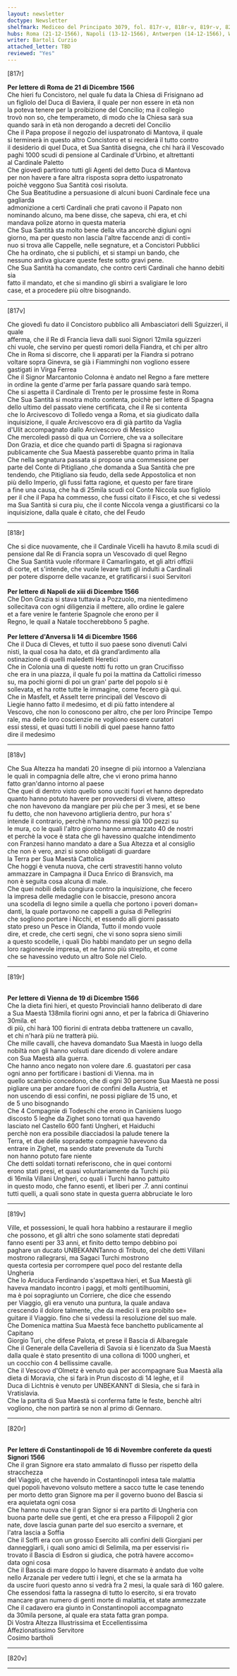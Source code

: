 ```yaml
---
layout: newsletter
doctype: Newsletter
shelfmark: Mediceo del Principato 3079, fol. 817r-v, 818r-v, 819r-v, 820r-v
hubs: Roma (21-12-1566), Napoli (13-12-1566), Antwerpen (14-12-1566), Wien (19-12-1566), Istanbul (16-11-1566)
writer: Bartoli Curzio
attached_letter: TBD
reviewed: "Yes"
---
```


[817r]  
  
  
<strong>Per lettere di Roma de 21 di Dicembre 1566</strong>  
Che hieri fu Concistoro, nel quale fu data la Chiesa di Frisignano ad  
un figliolo del Duca di Baviera, il quale per non essere in età non  
la poteva tenere per la proibizione del Concilio; ma il collegio  
trovò non so, che temperameto, di modo che la Chiesa sarà sua  
quando sarà in età non derogando a decreti del Concilio  
Che il Papa propose il negozio del iuspatronato di Mantova, il quale  
si terminerà in questo altro Concistoro et si reciderà il tutto contro  
il desiderio di quel Duca, et Sua Santità disegna, che chi harà il Vescovado  
paghi 1000 scudi di pensione al Cardinale d'Urbino, et altrettanti  
al Cardinale Paletto  
Che giovedì partirono tutti gli Agenti del detto Duca di Mantova  
per non havere a fare altra risposta sopra detto iuspatronato  
poichè veggono Sua Santità così risoluta.  
Che Sua Beatitudine a persuasione di alcuni buoni Cardinale fece una gagliarda  
admonizione a certi Cardinali che prati cavono il Papato non  
nominando alcuno, ma bene disse, che sapeva, chi era, et chi  
mandava polize atorno in questa materia  
Che Sua Santità sta molto bene della vita ancorchè digiuni ogni  
giorno, ma per questo non lascia l'altre faccende anzi di conti=  
nuo si trova alle Cappelle, nelle segnature, et a Concistori Pubblici  
Che ha ordinato, che si publichi, et si stampi un bando, che  
nessuno ardiva giucare queste feste sotto gravi pene.  
Che Sua Santità ha comandato, che contro certi Cardinali che hanno debiti sia  
fatto il mandato, et che si mandino gli sbirri a svaligiare le loro  
case, et a procedere più oltre bisognando.  
  
---  

[817v]  
  
  
Che giovedì fu dato il Concistoro pubblico alli Ambasciatori delli Sguizzeri, il quale  
afferma, che il Re di Francia lieva dalli suoi Signori 12mila sguizzeri  
chi vuole, che servino per questi romori della Fiandra, et chi per altro  
Che in Roma si discorre, che li apparati per la Fiandra si potrano  
voltare sopra Ginevra, se già i Fiamminghi non vogliono essere  
gastigati in Virga Ferrea  
Che il Signor Marcantonio Colonna è andato nel Regno a fare mettere  
in ordine la gente d'arme per farla passare quando sarà tempo.  
Che si aspetta il Cardinale di Trento per le prossime feste in Roma  
Che Sua Santità si mostra molto contenta, poichè per lettere di Spagna  
dello ultimo del passato viene certificata, che il Re si contenta  
che lo Arcivescovo di Tolledo venga a Roma, et sia giudicato dalla  
inquisizione, il quale Arcivescovo era di già partito da Vaglia  
d'Ulit accompagnato dallo Arcivescovo di Messico  
Che mercoledì passò di qua un Corriere, che va a sollecitare  
Don Grazia, et dice che quando partì di Spagna si ragionava  
publicamente che Sua Maestà passerebbe quanto prima in Italia  
Che nella segnatura passata si propose una commessione per  
parte del Conte di Pitigliano ,che domanda a Sua Santità che pre  
tendendo, che Pitigliano sia feudo, della sede Appostolica et non  
più dello Imperio, gli fussi fatta ragione, et questo per fare tirare  
a fine una causa, che ha di 25mila scudi col Conte Niccola suo figliolo  
per il che il Papa ha commesso, che fussi citato il Fisco, et che si vedessi  
ma Sua Santità si cura piu, che il conte Niccola venga a giustificarsi co la  
inquisizione, dalla quale è citato, che del Feudo  
  
---  

[818r]  
  
  
Che si dice nuovamente, che il Cardinale Vicelli ha havuto 8.mila scudi di  
pensione dal Re di Francia sopra un Vescovado di quel Regno  
Che Sua Santità vuole riformare il Camarlingato, et gli altri offizii  
di corte, et s'intende, che vuole levare tutti gli indulti a Cardinali  
per potere disporre delle vacanze, et gratificarsi i suoi Servitori  
<br/><strong>Per lettere di Napoli de xiii di Dicembre 1566</strong>  
Che Don Grazia si stava tuttavia a Pozzuolo, ma nientedimeno  
sollecitava con ogni diligenzia il mettere, allo ordine le galere  
et a fare venire le fanterie Spagnole che erono per il  
Regno, le quail a Natale toccherebbono 5 paghe.  
<br/><strong>Per lettere d'Anversa li 14 di Dicembre 1566</strong>  
Che il Duca di Cleves, et tutto il suo paese sono divenuti Calvi  
nisti, la qual cosa ha dato, et dà grand’ardimento alla  
ostinazione di quelli maledetti Heretici  
Che in Colonia una di queste notti fu rotto un gran Crucifisso  
che era in una piazza, il quale fu poi la mattina da Cattolici rimesso  
su, ma pochi giorni di poi un gran' parte del popolo si è  
sollevata, et ha rotte tutte le immagine, come fecero già qui.  
Che in Masfelt, et Asselt terre principali del Vescovo di  
Liegie hanno fatto il medesimo, et di più fatto intendere al  
Vescovo, che non lo conoscono per altro, che per loro Principe Tempo  
rale, ma delle loro coscienzie ne vogliono essere curatori  
essi stessi, et quasi tutti li nobili di quel paese hanno fatto  
dire il medesimo  
  
---  

[818v]  
  
  
Che Sua Altezza ha mandati 20 insegne di più intornoo a Valenziana  
le quali in compagnia delle altre, che vi erono prima hanno  
fatto gran'danno intorno al paese  
Che quei di dentro visto quello sono usciti fuori et hanno depredato  
quanto hanno potuto havere per provvedersi di vivere, atteso  
che non havevono da mangiare per più che per 3 mesi, et se bene  
fu detto, che non havevono artiglieria dentro, pur hora s'  
intende il contrario, perchè n'hanno messi già 100 pezzi su  
le mura, co le quali l'altro giorno hanno ammazzato 40 de nostri  
et perchè la voce è stata che gli havessino qualche intendimento  
con Franzesi hanno mandato a dare a Sua Altezza et al consiglio  
che non è vero, anzi si sono obbligati di guardare  
la Terra per Sua Maestà Cattolica  
Che hoggi è venuta nuova, che certi stravestiti hanno voluto  
ammazzare in Campagna il Duca Enrico di Bransvich, ma  
non è seguita cosa alcuna di male.  
Che quei nobili della congiura contro la inquisizione, che fecero  
la impresa delle medaglie con le bisaccie, presono ancora  
una scodella di legno simile a quella che portono i poveri doman=  
danti, la quale portavono ne cappelli a guisa di Pellegrini  
che sogliono portare i Nicchi, et essendo alli giorni passato  
stato preso un Pesce in Olanda, Tutto il mondo vuole  
dire, et crede, che certi segni, che vi sono sopra sieno simili  
a questo scodelle, i quali Dio habbi mandato per un segno della  
loro ragionevole impresa, et ne fanno più strepito, et come  
che se havessino veduto un altro Sole nel Cielo.  
  
---  

[819r]  
  
  
<br/><strong>Per lettere di Vienna de 19 di Dicembre 1566</strong>  
Che la dieta finì hieri, et questo Provinciali hanno deliberato di dare  
a Sua Maestà 138mila fiorini ogni anno, et per la fabrica di Ghiaverino 30mila. et  
di più, chi harà 100 fiorini di entrata debba trattenere un cavallo,  
et chi n'harà più ne tratterà più.  
Che mille cavalli, che haveva domandato Sua Maestà in luogo della  
nobiltà non gli hanno volsuti dare dicendo di volere andare  
con Sua Maestà alla guerra.  
Che hanno anco negato non volere dare .6. guastatori per casa  
ogni anno per fortificare i bastioni di Vienna. ma in  
quello scambio concedono, che di ogni 30 persone Sua Maestà ne possi  
pigliare una per andare fuori de confini della Austria, et  
non uscendo di essi confini, ne possi pigliare de 15 uno, et  
de 5 uno bisognando  
Che 4 Compagnie di Todeschi che erono in Canisiens luogo  
discosto 5 leghe da Zighet sono tornati qua havendo  
lasciato nel Castello 600 fanti Ungheri, et Haiduchi  
perchè non era possibile diacciadosi la palude tenere la  
Terra, et due delle sopradette compagnie havevono da  
entrare in Zighet, ma sendo state prevenute da Turchi  
non hanno potuto fare niente  
Che detti soldati tornati referiscono, che in quei contorni  
erono stati presi, et quasi voluntariamente da Turchi più  
di 16mila Villani Ungheri, co quali i Turchi hanno pattuito  
in questo modo, che fanno esenti, et liberi per .7. anni continui  
tutti quelli, a quali sono state in questa guerra abbruciate le loro  
  
---  

[819v]  
  
  
Ville, et possessioni, le quali hora habbino a restaurare il meglio  
che possono, et gli altri che sono solamente stati depredati  
fanno esenti per 33 anni, et finito detto tempo debbino poi  
paghare un ducato UNBEKANNTanno di Tributo, del che detti Villani  
mostrono rallegrarsi, ma Sagaci Turchi mostrono  
questa cortesia per corrompere quel poco del restante della  
Ungheria  
Che lo Arciduca Ferdinando s'aspettava hieri, et Sua Maestà gli  
haveva mandato incontro i paggi, et molti gentilhuomini,  
ma è poi sopragiunto un Corriere, che dice che essendo  
per Viaggio, gli era venuto una puntura, la quale andava  
crescendo il dolore talmente, che da medici li era proibito se=  
guitare il Viaggio. fino che si vedessi la resoluzione del suo male.  
Che Domenica mattina Sua Maestà fece banchetto publicamente al Capitano  
Giorgio Turi, che difese Palota, et prese il Bascia di Albaregale  
Che il Generale della Cavelleria di Savoia si è licenzato da Sua Maestà  
dalla quale è stato presentito di una collona di 1000 ungheri, et  
un cocchio con 4 bellissime cavalle.  
Che il Vescovo d'Olmetz è venuto quà per accompagnare Sua Maestà alla  
dieta di Moravia, che si farà in Prun discosto di 14 leghe, et il  
Duca di Lichtnis è venuto per UNBEKANNT di Slesia, che si farà in Vratislavia.  
Che la partita di Sua Maestà si conferma fatte le feste, benchè altri  
vogliono, che non partirà se non al primo di Gennaro.  
  
---  

[820r]  
  
  
<br/><strong>Per lettere di Constantinopoli de 16 di Novembre conferete da questi Signori 1566</strong>  
Che il gran Signore era stato ammalato di flusso per rispetto della stracchezza  
del Viaggio, et che havendo in Costantinopoli intesa tale malattia  
quei popoli havevono volsuto mettere a sacco tutte le case tenendo  
per morto detto gran Signore ma per il governo buono del Bascia si  
era aquietata ogni cosa  
Che hanno nuova che il gran Signor si era partito di Ungheria con  
buona parte delle sue genti, et che era presso a Filipopoli 2 gior  
nate, dove lascia gunan parte del suo esercito a svernare, et  
l'atra lascia a Soffia  
Che il Soffi era con un grosso Esercito alli confini delli Giorgiani per  
danneggiarli, i quali sono amici di Selimila, ma per esservisi ri=  
trovato il Bascia di Esdron si giudica, che potrà havere accomo=  
data ogni cosa  
Che il Bascia di mare doppo lo havere disarmato è andato due volte  
nello Arzanale per vedere tutti i legni, et che se la armata ha  
da uscire fuori questo anno si vedrà fra 2 mesi, la quale sarà di 160 galere.  
Che essendosi fatta la rassegna di tutto lo esercito, si era trovato  
mancare gran numero di genti morte di malattia, et state ammezzate  
Che il cadavero era giunto in Constantinopoli accompagnato  
da 30mila persone, al quale era stata fatta gran pompa.  
Di Vostra Altezza Illustrissima et Eccellentissima  
Affezionatissimo Servitore  
Cosimo bartholi  
  
---  

[820v]  
  
  
  
---  

